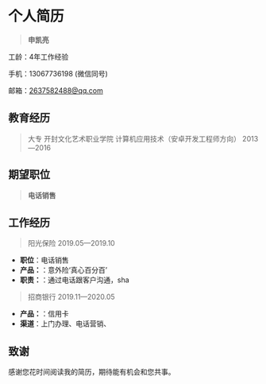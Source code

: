 # 个人简历

> **申凯亮**  

工龄：4年工作经验 

手机：13067736198  (微信同号)

邮箱：2637582488@qq.com

## 教育经历

> 大专  开封文化艺术职业学院  计算机应用技术（安卓开发工程师方向）  2013—2016

## 期望职位
> **电话销售**

## 工作经历
> 阳光保险	2019.05—2019.10

- **职位**：电话销售
- **产品：**：意外险‘真心百分百’
- **职责：**：通过电话跟客户沟通，sha

> 招商银行	2019.11—2020.05

- **产品：**：信用卡
- **渠道**：上门办理、电话营销、


## 致谢

感谢您花时间阅读我的简历，期待能有机会和您共事。
